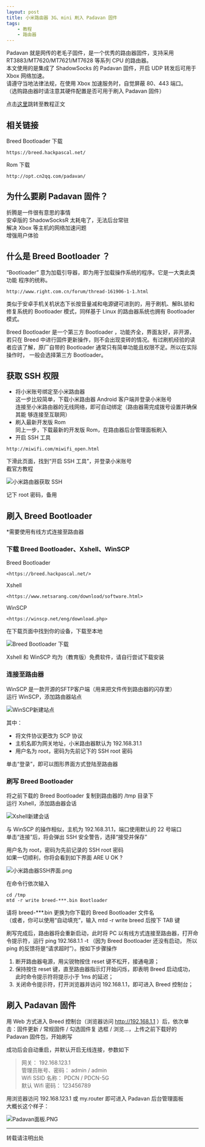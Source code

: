 ```yaml
---
layout: post
title: 小米路由器 3G、mini 刷入 Padavan 固件
tags:
    - 教程
    - 路由器
---
```


Padavan 就是网传的老毛子固件，是一个优秀的路由器固件，支持采用 RT3883/MT7620/MT7621/MT7628 等系列 CPU 的路由器。  
本文使用的是集成了 ShadowSocks 的 Padavan 固件，开启 UDP 转发后可用于 Xbox 网络加速。  
请遵守当地法律法规，在使用 Xbox 加速服务时，自觉屏蔽 80、443 端口。  
（选购路由器时请注意其硬件配置是否可用于刷入 Padavan 固件）

点击[这里](#获取-ssh-权限)跳转至教程正文

## 相关链接
Breed Bootloader 下载
````
https://breed.hackpascal.net/
````
Rom 下载
````
http://opt.cn2qq.com/padavan/
````



## 为什么要刷 Padavan 固件？

折腾是一件很有意思的事情  
安卓版的 ShadowSocksR 太耗电了，无法后台常驻  
解决 Xbox 等主机的网络加速问题  
增强用户体验

## 什么是 Breed Bootloader ？
“Bootloader” 意为加载引导器，即为用于加载操作系统的程序。它是一大类此类功能 程序的统称。
````
http://www.right.com.cn/forum/thread-161906-1-1.html
````
类似于安卓手机关机状态下长按音量减和电源键可进到的，用于刷机、解BL锁和修复系统的 Bootloader 模式，同样基于 Linux 的路由器系统也拥有 Bootloader 模式。

Breed Bootloader 是一个第三方 Bootloader ，功能齐全，界面友好，非开源，若只在 Breed 中进行固件更新操作，则不会出现变砖的情况。有过刷机经验的读者应该了解，原厂自带的 Bootloader 通常只有简单功能且权限不足。所以在实际操作时， 一般会选择第三方 Bootloader。

## 获取 SSH 权限

- 将小米账号绑定至小米路由器  
这一步比较简单，下载小米路由器 Android 客户端并登录小米账号  
连接至小米路由器的无线网络，即可自动绑定（路由器需完成拨号设置并确保其能 够连接至互联网）
- 刷入最新开发版 Rom  
同上一步，下载最新的开发版 Rom，在路由器后台管理面板刷入
- 开启 SSH 工具
````
http://miwifi.com/miwifi_open.html
````
下滑此页面，找到“开启 SSH 工具”，并登录小米账号  
截官方教程

![小米路由器获取 SSH](/media/img/180907-1-小米路由器获取ssh.png)

记下 root 密码，备用

## 刷入 Breed Bootloader

*需要使用有线方式连接至路由器

### 下载 Breed Bootloader、Xshell、WinSCP

Breed Bootloader
````
<https://breed.hackpascal.net/>
````
Xshell
````
<https://www.netsarang.com/download/software.html>
````
WinSCP
````
<https://winscp.net/eng/download.php>
````

在下载页面中找到你的设备，下载至本地

![Breed Bootloader 下载](/media/img/180907-2-breed-bootloader下载.png)

Xshell 和 WinSCP 均为（教育版）免费软件，请自行尝试下载安装

### 连接至路由器
WinSCP 是一款开源的SFTP客户端（用来把文件传到路由器的闪存里）  
运行 WinSCP，添加路由器站点

![WinSCP新建站点](/media/img/180907-3-winscp-新建站点.png)

其中：

- 将文件协议更改为 SCP 协议
- 主机名即为网关地址，小米路由器默认为 192.168.31.1
- 用户名为 root，密码为先前记下的 SSH root 密码

单击“登录”，即可以图形界面方式登陆至路由器

### 刷写 Breed Bootloader
将之前下载的 Breed Bootloader 复制到路由器的 /tmp 目录下  
运行 Xshell，添加路由器会话

![Xshell新建会话](media/img/180907-4-xshell-新建会话.png)

与 WinSCP 的操作相似，主机为 192.168.31.1，端口使用默认的 22 号端口  
单击“连接”后，将会弹出 SSH 安全警告，选择“接受并保存”

用户名为 root，密码为先前记录的 SSH root 密码  
如果一切顺利，你将会看到如下界面 ARE U OK ?

![小米路由器SSH界面.png](media/img/180907-5-小米路由器ssh界面.png)

在命令行依次输入

````
cd /tmp
mtd -r write breed-***.bin Bootloader
````

请将 breed-***.bin 更换为你下载的 Breed Bootloader 文件名  
（或者，你可以使用“自动填充”，输入 mtd -r write breed 后按下 TAB 键

刷写完成后，路由器将会重新启动，此时将 PC 以有线方式连接至路由器，打开命 令提示符，运行 ping 192.168.1.1 -t （因为 Breed Bootloader 还没有启动， 所以 ping 的反馈将是“请求超时”）。按如下步骤操作
1. 断开路由器电源，用尖锐物按住 reset 键不松开，接通电源；
2. 保持按住 reset 键，直至路由器指示灯开始闪烁，即表明 Breed 启动成功， 此时命令提示符将提示小于 1ms 的延迟；
3. 关闭命令提示符，打开浏览器并访问 192.168.1.1，即可进入 Breed 控制台；

## 刷入 Padavan 固件
用 Web 方式进入 Breed 控制台（浏览器访问 http://192.168.1.1 ）后，依次单击：固件更新 / 常规固件 / 勾选固件复 选框 / 浏览…，上传之前下载好的 Padavan 固件包，开始刷写

成功后会自动重启，并默认开启无线连接，参数如下

> 网关： 192.168.123.1  
> 管理员账号、密码： admin / admin  
> Wifi SSID 名称： PDCN / PDCN-5G  
> 默认 Wifi 密码： 123456789  

用浏览器访问 192.168.123.1 或 my.router 即可进入 Padavan 后台管理面板  
大概长这个样子：

![Padavan面板.PNG](media/img/180907-6-padavan-面板.png)

-----
转载请注明出处